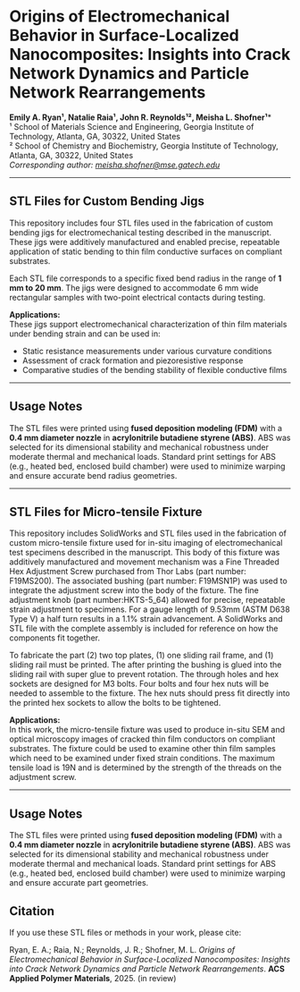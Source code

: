 # Origins of Electromechanical Behavior in Surface-Localized Nanocomposites: Insights into Crack Network Dynamics and Particle Network Rearrangements

**Emily A. Ryan¹, Natalie Raia¹, John R. Reynolds¹², Meisha L. Shofner¹***  
¹ School of Materials Science and Engineering, Georgia Institute of Technology, Atlanta, GA, 30322, United States  
² School of Chemistry and Biochemistry, Georgia Institute of Technology, Atlanta, GA, 30322, United States  
*Corresponding author: meisha.shofner@mse.gatech.edu*  

---

## STL Files for Custom Bending Jigs

This repository includes four STL files used in the fabrication of custom bending jigs for electromechanical testing described in the manuscript. These jigs were additively manufactured and enabled precise, repeatable application of static bending to thin film conductive surfaces on compliant substrates.

Each STL file corresponds to a specific fixed bend radius in the range of **1 mm to 20 mm**. The jigs were designed to accommodate 6 mm wide rectangular samples with two-point electrical contacts during testing.

**Applications:**  
These jigs support electromechanical characterization of thin film materials under bending strain and can be used in:

- Static resistance measurements under various curvature conditions  
- Assessment of crack formation and piezoresistive response  
- Comparative studies of the bending stability of flexible conductive films

---

## Usage Notes

The STL files were printed using **fused deposition modeling (FDM)** with a **0.4 mm diameter nozzle** in **acrylonitrile butadiene styrene (ABS)**. ABS was selected for its dimensional stability and mechanical robustness under moderate thermal and mechanical loads. Standard print settings for ABS (e.g., heated bed, enclosed build chamber) were used to minimize warping and ensure accurate bend radius geometries.

---

## STL Files for Micro-tensile Fixture

This repository includes SolidWorks and STL files used in the fabrication of custom micro-tensile fixture used for in-situ imaging of electromechanical test specimens described in the manuscript. This body of this fixture was additively manufactured and movement mechanism was a Fine Threaded Hex Adjustment Screw purchased from Thor Labs (part number: F19MS200). The associated bushing (part number: F19MSN1P) was used to integrate the adjustment screw into the body of the fixture. The fine adjustment knob (part number:HKTS-5_64) allowed for precise, repeatable strain adjustment to specimens. For a gauge length of 9.53mm (ASTM D638 Type V) a half turn results in a 1.1% strain advancement. A SolidWorks and STL file with the complete assembly is included for reference on how the components fit together. 

To fabricate the part (2) two top plates, (1) one sliding rail frame, and (1) sliding rail must be printed. The after printing the bushing is glued into the sliding rail with super glue to prevent rotation. The through holes and hex sockets are designed for M3 bolts. Four bolts and four hex nuts will be needed to assemble to the fixture. The hex nuts should press fit directly into the printed hex sockets to allow the bolts to be tightened.  


**Applications:**  
In this work, the micro-tensile fixture was used to produce in-situ SEM and optical microscopy images of cracked thin film conductors on compliant substrates. The fixture could be used to examine other thin film samples which need to be examined under fixed strain conditions. The maximum tensile load is 19N and is determined by the strength of the threads on the adjustment screw.

---

## Usage Notes

The STL files were printed using **fused deposition modeling (FDM)** with a **0.4 mm diameter nozzle** in **acrylonitrile butadiene styrene (ABS)**. ABS was selected for its dimensional stability and mechanical robustness under moderate thermal and mechanical loads. Standard print settings for ABS (e.g., heated bed, enclosed build chamber) were used to minimize warping and ensure accurate part geometries.


## Citation

If you use these STL files or methods in your work, please cite:

Ryan, E. A.; Raia, N.; Reynolds, J. R.; Shofner, M. L. *Origins of Electromechanical Behavior in Surface-Localized Nanocomposites: Insights into Crack Network Dynamics and Particle Network Rearrangements*. **ACS Applied Polymer Materials**, 2025. (in review)
